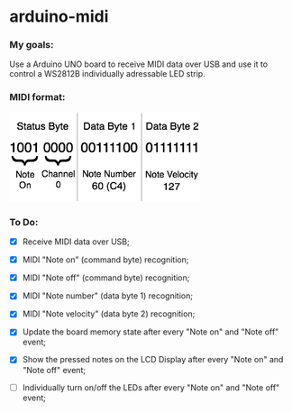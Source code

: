 # arduino-midi

### My goals:
Use a Arduino UNO board to receive MIDI data over USB and use it to control a WS2812B individually adressable LED strip.

### MIDI format:
![alt text](https://github.com/rafaelpelle/arduino-midi/blob/master/midi-format.png?raw=true)

### To Do:
- [x] Receive MIDI data over USB;
- [x] MIDI "Note on" (command byte) recognition;
- [x] MIDI "Note off" (command byte) recognition;
- [x] MIDI "Note number" (data byte 1) recognition;
- [x] MIDI "Note velocity" (data byte 2) recognition;
- [x] Update the board memory state after every "Note on" and "Note off" event;
- [x] Show the pressed notes on the LCD Display after every "Note on" and "Note off" event;
- [ ] Individually turn on/off the LEDs after every "Note on" and "Note off" event;

